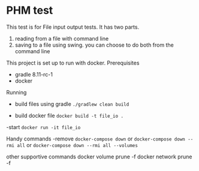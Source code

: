 # PHM test
This test is for File input output tests.
It has two parts.
 1. reading from a file with command line
 2. saving to a file using swing.
you can choose to do both from the command line

This project is set up to run with docker.
Prerequisites 
* gradle 8.11-rc-1
* docker

Running
- build files using gradle
`./gradlew clean build`

- build docker file
`docker build -t file_io .`

-start
`docker run -it file_io`

Handy commands
-remove
`docker-compose down`
or 
`docker-compose down --rmi all`
or 
`docker-compose down --rmi all --volumes`

other supportive commands
docker volume prune -f
docker network prune -f  


